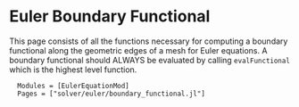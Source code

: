# Euler Boundary Functional

This page consists of all the functions necessary for computing a boundary
functional along the geometric edges of a mesh for Euler equations. A boundary
functional should ALWAYS be evaluated by calling `evalFunctional` which is the
highest level function.

```@autodocs
  Modules = [EulerEquationMod]
  Pages = ["solver/euler/boundary_functional.jl"]
```
